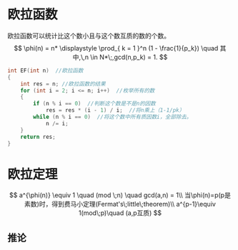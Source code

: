 # 欧拉函数

欧拉函数可以统计比这个数小且与这个数互质的数的个数。
$$
\phi(n) = n* \displaystyle \prod_{ k = 1 }^n (1 - \frac{1}{p_k}) \quad 其中,\,n \in N*\;,gcd(n,p_k) = 1.
$$

```c++
int EF(int n)  //欧拉函数
{
	int res = n; //欧拉函数的结果
	for (int i = 2; i <= n; i++)  //枚举所有的数
	{
		if (n % i == 0)  //判断这个数是不是n的因数
			res = res * (i - 1) / i;  //将n乘上（1-1/pk）
		while (n % i == 0)  //将这个数中所有质因数i，全部除去。
			n /= i;
	}
	return res;
}
```

# 欧拉定理

$$
a^{\phi(n)} \equiv 1 \quad  (mod \;n) \quad gcd(a,n) = 1\\
当\phi(n)=p(p是素数)时，得到费马小定理(Fermat's\;little\;theorem)\\
a^{p-1}\equiv 1(mod\;p)\quad (a,p互质)
$$

## 推论

